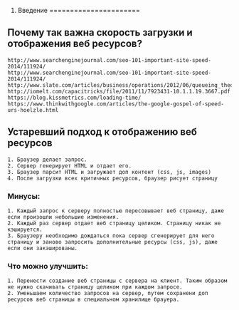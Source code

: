 1. Введение
======================

Почему так важна скорость загрузки и отображения веб ресурсов?
--------------------------------------------------------------
	http://www.searchenginejournal.com/seo-101-important-site-speed-2014/111924/
	http://www.searchenginejournal.com/seo-101-important-site-speed-2014/111924/
	http://www.slate.com/articles/business/operations/2012/06/queueing_theory_what_people_hate_most_about_waiting_in_line_.html
	http://iomelt.com/capacitricks/file/2011/11/7923431-10.1.1.19.3667.pdf
	https://blog.kissmetrics.com/loading-time/
	https://www.thinkwithgoogle.com/articles/the-google-gospel-of-speed-urs-hoelzle.html

Устаревший подход к отображению веб ресурсов
--------------------------------------------

	1. Браузер делает запрос.
	2. Сервер генерирует HTML и отдает его.
	3. Браузер парсит HTML и загружает доп контент (css, js, images)
	4. После загрузки всех критичных ресурсов, браузер рисует страницу

### Минусы:
	
    1. Каждый запрос к серверу полностью пересовывает веб страницу, даже если произошли небольшие изменения.
    2. Каждый раз сервер отдает веб страницу целиком. Страницу никак не кэшируется.
    3. Браузеру необходимо дождаться пока сервер сгенерирует для него страницу и заново запросить дополнительные ресурсы (css, js), даже 	если они закэшированы.

### Что можно улучшить: 

    1. Перенести создание веб страницы с сервера на клиент.	Таким образом не нужно скачивать страницу целиком при каждом запросе.
    2. Уменьшаем количество запросов на сервер, путем сохранени доп ресурсов веб страницы в специальном хранилище брауера.